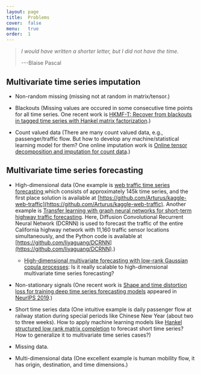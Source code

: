 ```yaml
---
layout: page
title:  Problems
cover:  false
menu:   true
order:  1
---
```


> _I would have written a shorter letter, but I did not have the time._
>
> ---Blaise Pascal

Multivariate time series imputation
---------

- Non-random missing (missing not at random in matrix/tensor.)

- Blackouts (Missing values are occured in some consecutive time points for all time series. One recent work is [HKMF-T: Recover from blackouts in tagged time series with Hankel matrix factorization](https://ieeexplore.ieee.org/document/8979178).)

- Count valued data (There are many count valued data, e.g., passenger/traffic flow. But how to develop any machine/statistical learning model for them? One online imputation work is [Online tensor decomposition and imputation for count data](http://www2.ece.rochester.edu/~gmateosb/pubs/tensor/tensor_DSW19_Slides.pdf).)


Multivariate time series forecasting
---------

- High-dimensional data (One example is [web traffic time series forecasting
](https://www.kaggle.com/c/web-traffic-time-series-forecasting/data) which consists of approximately 145k time series, and the first place solution is available at [https://github.com/Arturus/kaggle-web-traffic](https://github.com/Arturus/kaggle-web-traffic). Another example is [Transfer learning with graph neural networks for short-term highway traffic forecasting](https://arxiv.org/abs/2004.08038). Here, Diffusion Convolutional Recurrent Neural Network (DCRNN) is used to forecast the traffic of the entire California highway network with 11,160 traffic sensor locations simultaneously, and the Python code is available at [https://github.com/liyaguang/DCRNN](https://github.com/liyaguang/DCRNN).)

  - [High-dimensional multivariate forecasting with low-rank Gaussian copula processes](https://arxiv.org/pdf/1910.03002.pdf): Is it really scalable to high-dimensional multivariate time series forecasting?

- Non-stationary signals (One recent work is [Shape and time distortion loss for training deep time series forecasting models](https://papers.nips.cc/paper/8672-shape-and-time-distortion-loss-for-training-deep-time-series-forecasting-models.pdf) appeared in [NeurIPS 2019](https://papers.nips.cc/paper/8672-shape-and-time-distortion-loss-for-training-deep-time-series-forecasting-models).)

- Short time series data (One intuitive example is daily passenger flow at railway station during special periods like Chinese New Year (about two to three weeks). How to apply machine learning models like [Hankel structured low rank matrix completion](http://homepages.vub.ac.be/~imarkovs/talks/cambridge11.pdf) to forecast short time series? How to generalize it to multivariate time series cases?)

- Missing data.

- Multi-dimensional data (One excellent example is human mobility flow, it has origin, destination, and time dimensions.)
